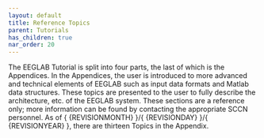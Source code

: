 ```yaml
---
layout: default
title: Reference Topics
parent: Tutorials
has_children: true
nar_order: 20
---
```


The EEGLAB Tutorial is split into four parts, the last of which is the
Appendices. In the Appendices, the user is introduced to more advanced
and technical elements of EEGLAB such as input data formats and Matlab
data structures. These topics are presented to the user to fully
describe the architecture, etc. of the EEGLAB system. These sections are
a reference only; more information can be found by contacting the
appropriate SCCN personnel. As of { {REVISIONMONTH} }/{ {REVISIONDAY}
}/{ {REVISIONYEAR} }, there are thirteen Topics in the Appendix.
